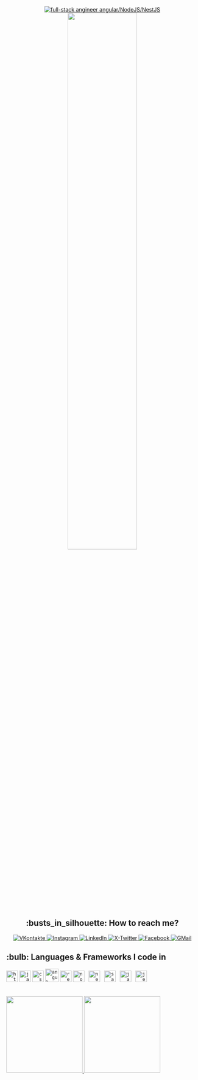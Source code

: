 <div id="header" align="center">
    <div id="top">
        <div align="center">
            <a href="https://git.io/typing-svg">
                <img src="https://readme-typing-svg.demolab.com?font=Roboto+Slab&color=%237E3ACE&size=30&center=true&vCenter=true&width=650&lines=Hello,+Ladies+and+Gentlemen!;I'm+Ivan;Full-stack+Engineer;Angular/NodeJS/NestJS;Glad+to+see+you+here!;" alt="full-stack angineer angular/NodeJS/NestJS"/>
            </a>
        </div>
    </div>
    <img src="https://media.giphy.com/media/ES9cAJlcxblRESzOH1/giphy.gif" width="60%"/>
    <br>
    <h2 align="center">:busts_in_silhouette: How to reach me?</h2>
    <div id="badges">
        <a href="https://vk.com/cherkasss">
            <img src="https://img.shields.io/badge/вконтакте-%232E87FB.svg?&style=for-the-badge&logo=vk&logoColor=white" alt="VKontakte"/>
        </a>
        <a href="https://www.instagram.com/johnny_void_13">
            <img src="https://img.shields.io/badge/Instagram-E4405F?style=for-the-badge&logo=instagram&logoColor=white" alt="Instagram"/>
        </a>
        <a href="linkedin.com/in/ivan-cherkas-723b411a2">
            <img src="https://img.shields.io/badge/LinkedIn-0077B5?style=for-the-badge&logo=linkedin&logoColor=white" alt="LinkedIn"/>
        </a>
        <a href="https://twitter.com/ivanCherkas_13">
            <img src="https://img.shields.io/badge/Twitter-100000?style=for-the-badge&logo=twitter&logoColor=white" alt="X-Twitter"/>
        </a>
        <a href="https://www.facebook.com/ivan.cherkas">
            <img src="https://img.shields.io/badge/Facebook-3B5998?style=for-the-badge&logo=facebook&logoColor=white" alt="Facebook"/>
        </a>
        <a href="mailto:cherkas.ivan13@gmail.com">
             <img src="https://img.shields.io/badge/Gmail-D14836?style=for-the-badge&logo=gmail&logoColor=white" alt="GMail" />
        </a>
    </div>
</div>
    <h2>:bulb: Languages & Frameworks I code in</h2>
    <div align="left">
    <code><img title="HTML 5" alt="html5" width="30px" src="https://cdn.jsdelivr.net/gh/devicons/devicon/icons/html5/html5-original.svg"/></code>
    <code><img title="JavaScript" alt="javascript" width="30px" src="https://cdn.jsdelivr.net/gh/devicons/devicon/icons/javascript/javascript-original.svg"/></code>
    <code><img title="CSS 3" alt="css 3" width="30px" src="https://cdn.jsdelivr.net/gh/devicons/devicon/icons/css3/css3-original.svg"/></code>
    <code><img title="Angular" alt="angular" width="35px" src="https://cdn.jsdelivr.net/gh/devicons/devicon/icons/angularjs/angularjs-original.svg"/></code>
    <code><img title="ReactJS" alt="react js" width="30px" src="https://cdn.jsdelivr.net/gh/devicons/devicon/icons/react/react-original.svg"/></code>
    <code><img title="NodeJS" alt="node js" width="30px" src="https://cdn.jsdelivr.net/gh/devicons/devicon/icons/nodejs/nodejs-original.svg"/></code>
    <code> <img title="NestJS" alt="nest js" width="30px" src="https://cdn.jsdelivr.net/gh/devicons/devicon/icons/nestjs/nestjs-plain.svg"/></code>
    <code> <img title="Sass" alt="sass" width="30px" src="https://cdn.jsdelivr.net/gh/devicons/devicon/icons/sass/sass-original.svg"/></code>
    <code> <img title="Jasmine" alt="jasmine" width="30px" src="https://cdn.jsdelivr.net/gh/devicons/devicon/icons/jasmine/jasmine-plain.svg"/></code>
    <code> <img title="Jest" alt="jest" width="30px" src="https://cdn.jsdelivr.net/gh/devicons/devicon/icons/jest/jest-plain.svg"/></code>
    </div>
    </br></br>
    <div id="main">
        <a href="https://github.com/CherkasIvan" align="left">
            <img height="200" src="https://github-readme-stats.vercel.app/api/top-langs?username=CherkasIvan&layout=compact&langs_count=8&card_width=280"/>
        </a>
        <a href="https://www.codewars.com/users/Cherkas%20Ivan" align="right">
            <img height="200" src="https://github.r2v.ch/codewars?user=Cherkas%20Ivan"/>
        </a>
    </div>
    <img src="https://komarev.com/ghpvc/?username=CherkasIvan&style=flat-square&color=blue" alt="" />

<!--
**CherkasIvan/CherkasIvan** is a ✨ _special_ ✨ repository because its `README.md` (this file) appears on your GitHub profile.

Here are some ideas to get you started:

- 🔭 I’m currently working on ...
- 🌱 I’m currently learning ...
- 👯 I’m looking to collaborate on ...
- 🤔 I’m looking for help with ...
- 💬 Ask me about ...
- 📫 How to reach me: ...
- 😄 Pronouns: ...
- ⚡ Fun fact: ...
-->
